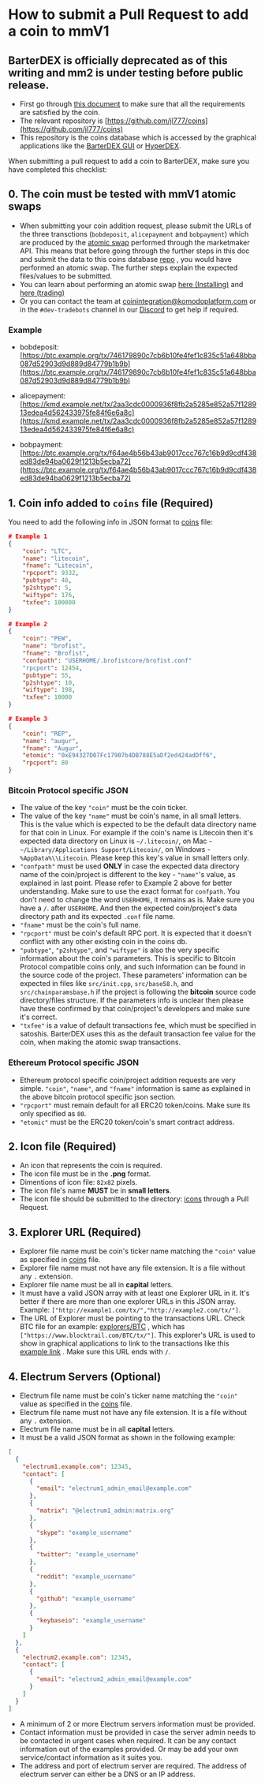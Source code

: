 # How to submit a Pull Request to add a coin to mmV1

## BarterDEX is officially deprecated as of this writing and mm2 is under testing before public release.

- First go through [this document](./coin-integration.md) to make sure that all the requirements are satisfied by the coin.
- The relevant repository is [https://github.com/jl777/coins](https://github.com/jl777/coins)
- This repository is the coins database which is accessed by the graphical applications like the [BarterDEX GUI](https://github.com/KomodoPlatform/BarterDEX) or [HyperDEX](https://github.com/atomiclabs/hyperdex).

When submitting a pull request to add a coin to BarterDEX, make sure you have completed this checklist:

## 0. The coin must be tested with mmV1 atomic swaps

- When submitting your coin addition request, please submit the URLs of the three transctions (`bobdeposit`, `alicepayment` and `bobpayment`) which are produced by the [atomic swap](../usage/trade.md) performed through the marketmaker API. This means that before going through the further steps in this doc and submit the data to this coins database [repo](https://github.com/jl777/coins) , you would have performed an atomic swap. The further steps explain the expected files/values to be submitted.
- You can learn about performing an atomic swap [here (Installing)](../installation/install-marketmakerV1.md) and [here (trading)](../usage/trade.md)
- Or you can contact the team at [coinintegration@komodoplatform.com](mailto:coinintegration@komodoplatform.com) or in the `#dev-tradebots` channel in our [Discord](https://komodoplatform.com/discord) to get help if required.

### Example

- bobdeposit: [https://btc.example.org/tx/746179890c7cb6b10fe4fef1c835c51a648bba087d52903d9d889d84779b1b9b](https://btc.example.org/tx/746179890c7cb6b10fe4fef1c835c51a648bba087d52903d9d889d84779b1b9b)

- alicepayment: [https://kmd.example.net/tx/2aa3cdc0000936f8fb2a5285e852a57f128913edea4d562433975fe84f6e6a8c](https://kmd.example.net/tx/2aa3cdc0000936f8fb2a5285e852a57f128913edea4d562433975fe84f6e6a8c)

- bobpayment: [https://btc.example.org/tx/f64ae4b56b43ab9017ccc767c16b9d9cdf438ed83de94ba0629f1213b5ecba72](https://btc.example.org/tx/f64ae4b56b43ab9017ccc767c16b9d9cdf438ed83de94ba0629f1213b5ecba72)

## 1. Coin info added to `coins` file (Required)

You need to add the following info in JSON format to [coins](https://github.com/jl777/coins/blob/master/coins) file:

```json
# Example 1
{
    "coin": "LTC",
    "name": "litecoin",
    "fname": "Litecoin",
    "rpcport": 9332,
    "pubtype": 48,
    "p2shtype": 5,
    "wiftype": 176,
    "txfee": 100000
}

# Example 2
{
    "coin": "PEW",
    "name": "brofist",
    "fname": "Brofist",
    "confpath": "USERHOME/.brofistcore/brofist.conf"
    "rpcport": 12454,
    "pubtype": 55,
    "p2shtype": 10,
    "wiftype": 198,
    "txfee": 10000
}

# Example 3
{
    "coin": "REP",
    "name": "augur",
    "fname": "Augur",
    "etomic": "0xE94327D07Fc17907b4DB788E5aDf2ed424adDff6",
    "rpcport": 80
}
```

### Bitcoin Protocol specific JSON

- The value of the key `"coin"` must be the coin ticker.
- The value of the key `"name"` must be coin's name, in all small letters. This is the value which is expected to be the default data directory name for that coin in Linux. For example if the coin's name is Litecoin then it's expected data directory on Linux is `~/.litecoin/`, on Mac - `~/Library/Applications Support/Litecoin/`, on Windows - `%AppData%\\Litecoin`. Please keep this key's value in small letters only.
- `"confpath"` must be used **ONLY** in case the expected data directory name of the coin/project is different to the key - `"name"`'s value, as explained in last point. Please refer to Example 2 above for better understanding. Make sure to use the exact format for `confpath`. You don't need to change the word `USERHOME`, it remains as is. Make sure you have a `/`. after `USERHOME`. And then the expected coin/project's data directory path and its expected `.conf` file name.
- `"fname"` must be the coin's full name.
- `"rpcport"` must be coin's default RPC port. It is expected that it doesn't conflict with any other existing coin in the coins db.
- `"pubtype"`, `"p2shtype"`, and `"wiftype"` is also the very specific information about the coin's parameters. This is specific to Bitcoin Protocol compatible coins only, and such information can be found in the source code of the project. These parameters' information can be expected in files like `src/init.cpp`, `src/base58.h`, and `src/chainparamsbase.h` if the project is following the **bitcoin** source code directory/files structure. If the parameters info is unclear then please have these confirmed by that coin/project's developers and make sure it's correct.
- `"txfee"` is a value of default transactions fee, which must be specified in satoshis. BarterDEX uses this as the default transaction fee value for the coin, when making the atomic swap transactions.

### Ethereum Protocol specific JSON

- Ethereum protocol specific coin/project addition requests are very simple. `"coin"`, `"name"`, and `"fname"` information is same as explained in the above bitcoin protocol specific json section.
- `"rpcport"` must remain default for all ERC20 token/coins. Make sure its only specified as `80`.
- `"etomic"` must be the ERC20 token/coin's smart contract address.

## 2. Icon file (Required)

- An icon that represents the coin is required.
- The icon file must be in the **.png** format.
- Dimentions of icon file: `82x82` pixels.
- The icon file's name **MUST** be in **small letters**.
- The icon file should be submitted to the directory: [icons](https://github.com/jl777/coins/blob/master/icons) through a Pull Request.

## 3. Explorer URL (Required)

- Explorer file name must be coin's ticker name matching the `"coin"` value as specified in [coins](https://github.com/jl777/coins/blob/master/coins) file.
- Explorer file name must not have any file extension. It is a file without any `.` extension.
- Explorer file name must be all in **capital** letters.
- It must have a valid JSON array with at least one Explorer URL in it. It's better if there are more than one explorer URLs in this JSON array. Example: `["http://example1.com/tx/","http://example2.com/tx/"]`.
- The URL of Explorer must be pointing to the transactions URL. Check BTC file for an example: [explorers/BTC](https://github.com/jl777/coins/blob/master/explorers/BTC) , which has `["https://www.blocktrail.com/BTC/tx/"]`. This explorer's URL is used to show in graphical applications to link to the transactions like this [example link](https://www.blocktrail.com/BTC/tx/5268d045196e940ca8ba53b442c38a0f8c159002c912f8427239153dce984cc3) . Make sure this URL ends with `/`.

## 4. Electrum Servers (Optional)

- Electrum file name must be coin's ticker name matching the `"coin"` value as specified in the [coins](https://github.com/jl777/coins/blob/master/coins) file.
- Electrum file name must not have any file extension. It is a file without any `.` extension.
- Electrum file name must be in all **capital** letters.
- It must be a valid JSON format as shown in the following example:

```json
[
  {
    "electrum1.example.com": 12345,
    "contact": [
      {
        "email": "electrum1_admin_email@example.com"
      },
      {
        "matrix": "@electrum1_admin:matrix.org"
      },
      {
        "skype": "example_username"
      },
      {
        "twitter": "example_username"
      },
      {
        "reddit": "example_username"
      },
      {
        "github": "example_username"
      },
      {
        "keybaseio": "example_username"
      }
    ]
  },
  {
    "electrum2.example.com": 12345,
    "contact": [
      {
        "email": "electrum2_admin_email@example.com"
      }
    ]
  }
]
```

- A minimum of 2 or more Electrum servers information must be provided.
- Contact information must be provided in case the server admin needs to be contacted in urgent cases when required. It can be any contact information out of the examples provided. Or may be add your own service/contact information as it suites you.
- The address and port of electrum server are required. The address of electrum server can either be a DNS or an IP address.
